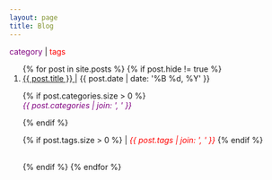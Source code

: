 ```yaml
---
layout: page
title: Blog
---
```


<!-- This blog serves two purposes:

1. As I continue to explore how the brain functions, it gives me a medium to share what I discover, communicate my progress, and teach others what I learn.
2. It provides a platform to share my experiences with a variety of topics. E.g. time and task management, navigating the educational landscape, useful software, etc.

For my posts, I upload and reference material I think is useful (articles, code snippets, etc). <a href="{{ site.baseurl }}/reference_material">This</a> is an aggregate of all of these items.
<br>

## Posts -->


<p><font color="purple"> category </font> | <font color="red"> tags </font></p>

<ol>
{% for post in site.posts %}
{% if post.hide != true %}
<li>
  <a href="{{ post.url }}">
    {{ post.title }}
  </a> | 
  {{ post.date | date: '%B %d, %Y' }}
  
  {% if post.categories.size > 0 %}
  <br>
  <em>
    <font color="purple"> <cite> {{ post.categories | join: ', ' }} </cite> </font>
  </em>
  
  {% endif %}
  
  {% if post.tags.size > 0 %}
  | <em>
    <font color="red"> {{ post.tags | join: ', ' }} </font>
  </em>
  {% endif %}
  
</li>
<br>
{% endif %}
{% endfor %}
</ol>
